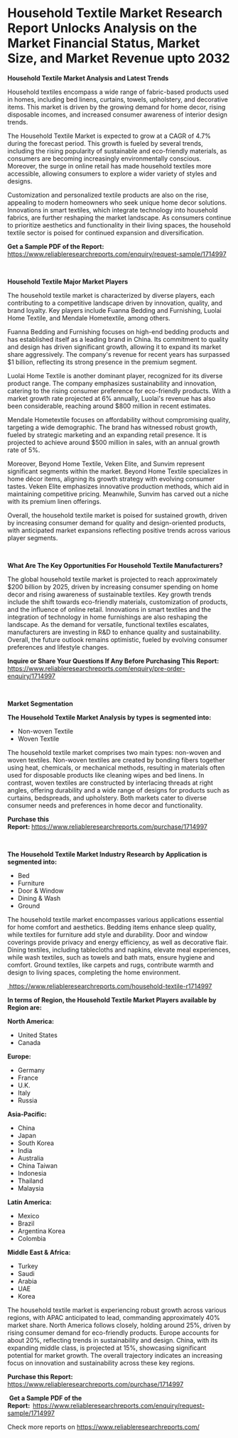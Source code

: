 <p><h1>Household Textile Market Research Report Unlocks Analysis on the Market Financial Status, Market Size, and Market Revenue upto 2032</h1></p><p><strong>Household Textile Market Analysis and Latest Trends</strong></p>
<p><p>Household textiles encompass a wide range of fabric-based products used in homes, including bed linens, curtains, towels, upholstery, and decorative items. This market is driven by the growing demand for home decor, rising disposable incomes, and increased consumer awareness of interior design trends. </p><p>The Household Textile Market is expected to grow at a CAGR of 4.7% during the forecast period. This growth is fueled by several trends, including the rising popularity of sustainable and eco-friendly materials, as consumers are becoming increasingly environmentally conscious. Moreover, the surge in online retail has made household textiles more accessible, allowing consumers to explore a wider variety of styles and designs. </p><p>Customization and personalized textile products are also on the rise, appealing to modern homeowners who seek unique home decor solutions. Innovations in smart textiles, which integrate technology into household fabrics, are further reshaping the market landscape. As consumers continue to prioritize aesthetics and functionality in their living spaces, the household textile sector is poised for continued expansion and diversification.</p></p>
<p><strong>Get a Sample PDF of the Report:&nbsp;</strong> <a href="https://www.reliableresearchreports.com/enquiry/request-sample/1714997?utm_campaign=2243&utm_medium=2&utm_source=Github&utm_content=ia&utm_term=05042025&utm_id=household-textile">https://www.reliableresearchreports.com/enquiry/request-sample/1714997</a></p>
<p>&nbsp;</p>
<p><strong>Household Textile Major Market Players</strong></p>
<p><p>The household textile market is characterized by diverse players, each contributing to a competitive landscape driven by innovation, quality, and brand loyalty. Key players include Fuanna Bedding and Furnishing, Luolai Home Textile, and Mendale Hometextile, among others.</p><p>Fuanna Bedding and Furnishing focuses on high-end bedding products and has established itself as a leading brand in China. Its commitment to quality and design has driven significant growth, allowing it to expand its market share aggressively. The company's revenue for recent years has surpassed $1 billion, reflecting its strong presence in the premium segment.</p><p>Luolai Home Textile is another dominant player, recognized for its diverse product range. The company emphasizes sustainability and innovation, catering to the rising consumer preference for eco-friendly products. With a market growth rate projected at 6% annually, Luolai's revenue has also been considerable, reaching around $800 million in recent estimates.</p><p>Mendale Hometextile focuses on affordability without compromising quality, targeting a wide demographic. The brand has witnessed robust growth, fueled by strategic marketing and an expanding retail presence. It is projected to achieve around $500 million in sales, with an annual growth rate of 5%.</p><p>Moreover, Beyond Home Textile, Veken Elite, and Sunvim represent significant segments within the market. Beyond Home Textile specializes in home décor items, aligning its growth strategy with evolving consumer tastes. Veken Elite emphasizes innovative production methods, which aid in maintaining competitive pricing. Meanwhile, Sunvim has carved out a niche with its premium linen offerings.</p><p>Overall, the household textile market is poised for sustained growth, driven by increasing consumer demand for quality and design-oriented products, with anticipated market expansions reflecting positive trends across various player segments.</p></p>
<p>&nbsp;</p>
<p><strong>What Are The Key Opportunities For Household Textile Manufacturers?</strong></p>
<p><p>The global household textile market is projected to reach approximately $200 billion by 2025, driven by increasing consumer spending on home decor and rising awareness of sustainable textiles. Key growth trends include the shift towards eco-friendly materials, customization of products, and the influence of online retail. Innovations in smart textiles and the integration of technology in home furnishings are also reshaping the landscape. As the demand for versatile, functional textiles escalates, manufacturers are investing in R&D to enhance quality and sustainability. Overall, the future outlook remains optimistic, fueled by evolving consumer preferences and lifestyle changes.</p></p>
<p><strong>Inquire or Share Your Questions If Any Before Purchasing This Report:</strong> <a href="https://www.reliableresearchreports.com/enquiry/pre-order-enquiry/1714997?utm_campaign=2243&utm_medium=2&utm_source=Github&utm_content=ia&utm_term=05042025&utm_id=household-textile">https://www.reliableresearchreports.com/enquiry/pre-order-enquiry/1714997</a></p>
<p>&nbsp;</p>
<p><strong>Market Segmentation</strong></p>
<p><strong>The Household Textile Market Analysis by types is segmented into:</strong></p>
<p><ul><li>Non-woven Textile</li><li>Woven Textile</li></ul></p>
<p><p>The household textile market comprises two main types: non-woven and woven textiles. Non-woven textiles are created by bonding fibers together using heat, chemicals, or mechanical methods, resulting in materials often used for disposable products like cleaning wipes and bed linens. In contrast, woven textiles are constructed by interlacing threads at right angles, offering durability and a wide range of designs for products such as curtains, bedspreads, and upholstery. Both markets cater to diverse consumer needs and preferences in home decor and functionality.</p></p>
<p><strong>Purchase this Report:&nbsp;</strong><a href="https://www.reliableresearchreports.com/purchase/1714997?utm_campaign=2243&utm_medium=2&utm_source=Github&utm_content=ia&utm_term=05042025&utm_id=household-textile">https://www.reliableresearchreports.com/purchase/1714997</a></p>
<p>&nbsp;</p>
<p><strong>The Household Textile Market Industry Research by Application is segmented into:</strong></p>
<p><ul><li>Bed</li><li>Furniture</li><li>Door & Window</li><li>Dining & Wash</li><li>Ground</li></ul></p>
<p><p>The household textile market encompasses various applications essential for home comfort and aesthetics. Bedding items enhance sleep quality, while textiles for furniture add style and durability. Door and window coverings provide privacy and energy efficiency, as well as decorative flair. Dining textiles, including tablecloths and napkins, elevate meal experiences, while wash textiles, such as towels and bath mats, ensure hygiene and comfort. Ground textiles, like carpets and rugs, contribute warmth and design to living spaces, completing the home environment.</p></p>
<p><a href="https://www.reliableresearchreports.com/household-textile-r1714997?utm_campaign=2243&utm_medium=2&utm_source=Github&utm_content=ia&utm_term=05042025&utm_id=household-textile">&nbsp;https://www.reliableresearchreports.com/household-textile-r1714997</a></p>
<p><strong>In terms of Region, the Household Textile Market Players available by Region are:</strong></p>
<p>
    <p> <strong> North America: </strong>
        <ul>
            <li>United States</li>
            <li>Canada</li>
        </ul>
        </p> 
    <p> <strong> Europe: </strong>
        <ul>
            <li>Germany</li>
            <li>France</li>
            <li>U.K.</li>
            <li>Italy</li>
            <li>Russia</li>
        </ul>
        </p> 
    <p> <strong> Asia-Pacific: </strong>
        <ul>
            <li>China</li>
            <li>Japan</li>
            <li>South Korea</li>
            <li>India</li>
            <li>Australia</li>
            <li>China Taiwan</li>
            <li>Indonesia</li>
            <li>Thailand</li>
            <li>Malaysia</li>
        </ul>
        </p> 
    <p> <strong> Latin America: </strong>
        <ul>
            <li>Mexico</li>
            <li>Brazil</li>
            <li>Argentina Korea</li>
            <li>Colombia</li>
        </ul>
        </p> 
    <p> <strong> Middle East & Africa: </strong>
        <ul>
            <li>Turkey</li>
            <li>Saudi</li>
            <li>Arabia</li>
            <li>UAE</li>
            <li>Korea</li>
        </ul>
    </p>
    </p>
<p><p>The household textile market is experiencing robust growth across various regions, with APAC anticipated to lead, commanding approximately 40% market share. North America follows closely, holding around 25%, driven by rising consumer demand for eco-friendly products. Europe accounts for about 20%, reflecting trends in sustainability and design. China, with its expanding middle class, is projected at 15%, showcasing significant potential for market growth. The overall trajectory indicates an increasing focus on innovation and sustainability across these key regions.</p></p>
<p><strong>Purchase this Report: </strong><a href="https://www.reliableresearchreports.com/purchase/1714997?utm_campaign=2243&utm_medium=2&utm_source=Github&utm_content=ia&utm_term=05042025&utm_id=household-textile">https://www.reliableresearchreports.com/purchase/1714997</a></p>
<p>&nbsp;<strong>Get a Sample PDF of the Report:&nbsp;&nbsp;</strong><a href="https://www.reliableresearchreports.com/enquiry/request-sample/1714997?utm_campaign=2243&utm_medium=2&utm_source=Github&utm_content=ia&utm_term=05042025&utm_id=household-textile">https://www.reliableresearchreports.com/enquiry/request-sample/1714997</a></p>
<p><strong></strong></p>
<p>Check more reports on <a href="https://www.reliableresearchreports.com/?utm_campaign=2243&utm_medium=2&utm_source=Github&utm_content=ia&utm_term=05042025&utm_id=household-textile">https://www.reliableresearchreports.com/</a></p>